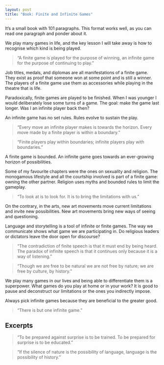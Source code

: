```yaml
---
layout: post
title: "Book: Finite and Infinite Games"
---
```


It’s a small book with 101 paragraphs. This format works well, as you can read
one paragraph and ponder about it.

We play many games in life, and the key lesson I will take away is how to
recognise which kind is being played.

> “A finite game is played for the purpose of winning, an infinite game for the
> purpose of continuing to play.”

Job titles, medals, and diplomas are all manifestations of a finite game. They
exist as proof that someone won at some point and is still a winner. The players
of a finite game use them as accessories while playing in the theatre that is
life.

Paradoxically, finite games are played to be finished. When I was younger I
would deliberately lose some turns of a game. The goal: make the game last
longer. Was I an infinite player back then?

An infinite game has no set rules. Rules evolve to sustain the play.

> “Every move an infinite player makes is towards the horizon. Every move made
> by a finite player is within a boundary.”

> “Finite players play within boundaries; infinite players play with boundaries.”

A finite game is bounded. An infinite game goes towards an ever-growing horizon
of possibilities.

Some of my favourite chapters were the ones on sexuality and religion. The
monogamous lifestyle and all the courtship involved is part of a finite game:
owning the other partner. Religion uses myths and bounded rules to limit the
gameplay.

> “To look at is to look for. It is to bring the limitations with us.”

On the contrary, in the arts, new art movements move current limitations and
invite new possibilities. New art movements bring new ways of seeing and
questioning.

Language and storytelling is a tool of infinite or finite games. The way we
communicate shows what game we are participating in. Do religious leaders or
dictators leave the door open for discourse?

> “The contradiction of finite speech is that it must end by being heard. The
> paradox of infinite speech is that it continues only because it is a way of
> listening.”

> “Though we are free to be natural we are not free by nature; we are free by
> culture, by history.”

We play many games in our lives and being able to differentiate them is a
superpower. What games do you play at home or in your work? It is good to pause
and deconstruct our limitations or the ones you indirectly impose.

Always pick infinite games because they are beneficial to the greater good.

> “There is but one infinite game.”

## Excerpts

> “To be prepared against surprise is to be trained. To be prepared for surprise
> is to be educated.”

> “If the silence of nature is the possibility of language, language is the
> possibility of history.”
